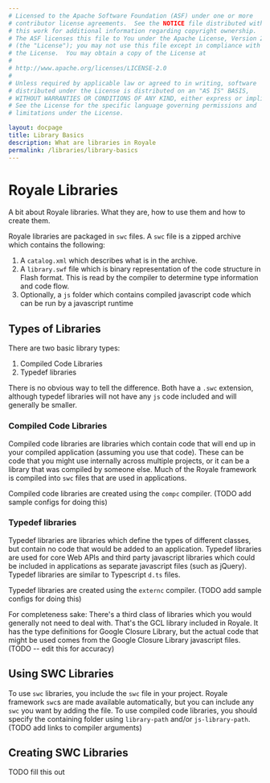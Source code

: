 ```yaml
---
# Licensed to the Apache Software Foundation (ASF) under one or more
# contributor license agreements.  See the NOTICE file distributed with
# this work for additional information regarding copyright ownership.
# The ASF licenses this file to You under the Apache License, Version 2.0
# (the "License"); you may not use this file except in compliance with
# the License.  You may obtain a copy of the License at
# 
# http://www.apache.org/licenses/LICENSE-2.0
# 
# Unless required by applicable law or agreed to in writing, software
# distributed under the License is distributed on an "AS IS" BASIS,
# WITHOUT WARRANTIES OR CONDITIONS OF ANY KIND, either express or implied.
# See the License for the specific language governing permissions and
# limitations under the License.

layout: docpage
title: Library Basics
description: What are libraries in Royale
permalink: /libraries/library-basics
---
```


# Royale Libraries

A bit about Royale libraries. What they are, how to use them and how to create them.

Royale libraries are packaged in `swc` files. A `swc` file is a zipped archive which contains the following:
1. A `catalog.xml` which describes what is in the archive.
2. A `library.swf` file which is binary representation of the code structure in Flash format. This is read by the compiler to determine type information and code flow.
3. Optionally, a `js` folder which contains compiled javascript code which can be run by a javascript runtime

## Types of Libraries
There are two basic library types:
1. Compiled Code Libraries
2. Typedef libraries

There is no obvious way to tell the difference. Both have a `.swc` extension, although typedef libraries will not have any `js` code included and will generally be smaller.

### Compiled Code Libraries
Compiled code libraries are libraries which contain code that will end up in your compiled application (assuming you use that code). These can be code that you might use internally across multiple projects, or it can be a library that was compiled by someone else. Much of the Royale framework is compiled into `swc` files that are used in applications.

Compiled code libraries are created using the `compc` compiler. (TODO add sample configs for doing this)

### Typedef libraries
Typedef libraries are libraries which define the types of different classes, but contain no code that would be added to an application. Typedef libraries are used for core Web APIs and third party javascript libraries which could be included in applications as separate javascript files (such as jQuery). Typedef libraries are similar to Typescript `d.ts` files.

Typedef libraries are created using the `externc` compiler. (TODO add sample configs for doing this)

For completeness sake: There's a third class of libraries which you would generally not need to deal with. That's the GCL library included in Royale. It has the type definitions for Google Closure Library, but the actual code that might be used comes from the Google Closure Library javascript files. (TODO -- edit this for accuracy)

## Using SWC Libraries

To use `swc` libraries, you include the `swc` file in your project. Royale framework `swc`s are made available automatically, but you can include any `swc` you want by adding the file. To use compiled code libraries, you should specify the containing folder using `library-path` and/or `js-library-path`. (TODO add links to compiler arguments)

## Creating SWC Libraries

TODO fill this out